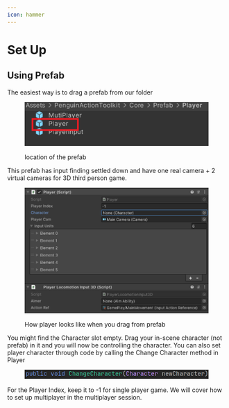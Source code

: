 ```yaml
---
icon: hammer
---
```


# Set Up

## Using Prefab

The easiest way is to drag a prefab from our folder

<figure><img src="../../.gitbook/assets/image (2).png" alt=""><figcaption><p>location of the prefab</p></figcaption></figure>

This prefab has input finding settled down and have one real camera + 2 virtual cameras for 3D third person game.

<figure><img src="../../.gitbook/assets/image (4).png" alt=""><figcaption><p>How player looks like when you drag from prefab</p></figcaption></figure>

You might find the Character slot empty. Drag your in-scene character (not prefab) in it and you will now be controlling the character. You can also set player character through code by calling the Change Character method in Player

<figure><img src="../../.gitbook/assets/image (5).png" alt=""><figcaption></figcaption></figure>

For the Player Index, keep it to -1 for single player game. We will cover how to set up multiplayer in the multiplayer session.&#x20;
